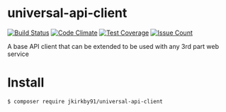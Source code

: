 # universal-api-client

[![Build Status](https://travis-ci.org/jkirkby91/universal-api-client.svg?branch=master)](https://travis-ci.org/jkirkby91/universal-api-client) [![Code Climate](https://codeclimate.com/github/jkirkby91/universal-api-client/badges/gpa.svg)](https://codeclimate.com/github/jkirkby91/universal-api-client) [![Test Coverage](https://codeclimate.com/github/jkirkby91/universal-api-client/badges/coverage.svg)](https://codeclimate.com/github/jkirkby91/universal-api-client/coverage) [![Issue Count](https://codeclimate.com/github/jkirkby91/universal-api-client/badges/issue_count.svg)](https://codeclimate.com/github/jkirkby91/universal-api-client)

A base API client that can be extended to be used with any 3rd part web service

# Install

    $ composer require jkirkby91/universal-api-client